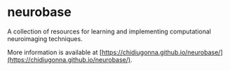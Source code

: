 # neurobase

A collection of resources for learning and implementing computational neuroimaging techniques.

More information is available at [https://chidiugonna.github.io/neurobase/](https://chidiugonna.github.io/neurobase/).

